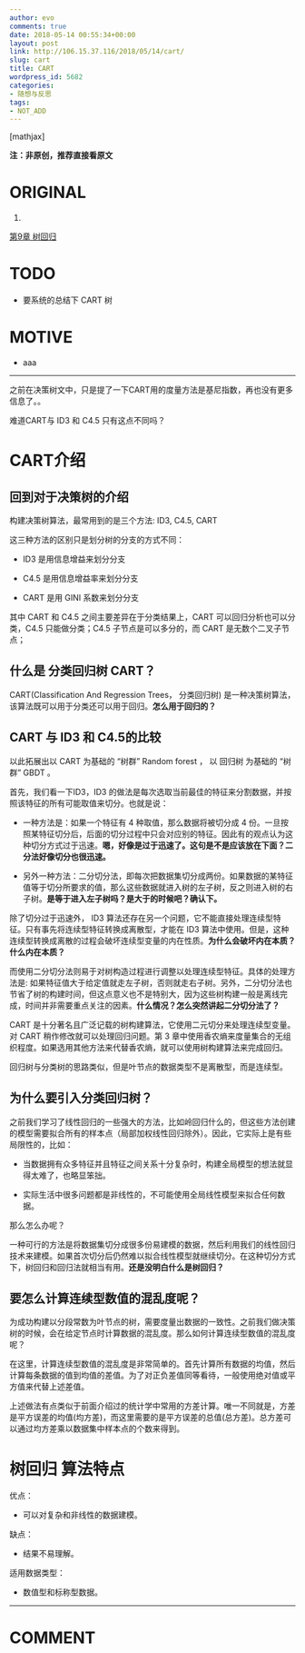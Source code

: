 ```yaml
---
author: evo
comments: true
date: 2018-05-14 00:55:34+00:00
layout: post
link: http://106.15.37.116/2018/05/14/cart/
slug: cart
title: CART
wordpress_id: 5682
categories:
- 随想与反思
tags:
- NOT_ADD
---
```


<!-- more -->

[mathjax]

**注：非原创，推荐直接看原文**


# ORIGINAL





 	
  1. 


[第9章 树回归](http://ml.apachecn.org/mlia/tree-regress/)







# TODO





 	
  * 要系统的总结下 CART 树




# MOTIVE





 	
  * aaa





* * *



之前在决策树文中，只是提了一下CART用的度量方法是基尼指数，再也没有更多信息了。。

难道CART与 ID3 和 C4.5 只有这点不同吗？




# CART介绍




## 回到对于决策树的介绍


构建决策树算法，最常用到的是三个方法: ID3, C4.5, CART

这三种方法的区别只是划分树的分支的方式不同：



 	
  * ID3 是用信息增益来划分分支

 	
  * C4.5 是用信息增益率来划分分支

 	
  * CART 是用 GINI 系数来划分分支


其中 CART 和 C4.5 之间主要差异在于分类结果上，CART 可以回归分析也可以分类，C4.5 只能做分类；C4.5 子节点是可以多分的，而 CART 是无数个二叉子节点；


## 什么是 分类回归树 CART？


CART(Classification And Regression Trees， 分类回归树) 是一种决策树算法，该算法既可以用于分类还可以用于回归。**怎么用于回归的？**


## CART 与 ID3 和 C4.5的比较




以此拓展出以 CART 为基础的 “树群” Random forest ， 以 回归树 为基础的 “树群” GBDT 。

首先，我们看一下ID3，ID3 的做法是每次选取当前最佳的特征来分割数据，并按照该特征的所有可能取值来切分。也就是说：



 	
  * 一种方法是：如果一个特征有 4 种取值，那么数据将被切分成 4 份。一旦按照某特征切分后，后面的切分过程中只会对应别的特征。因此有的观点认为这种切分方式过于迅速。**嗯，好像是过于迅速了。这句是不是应该放在下面？二分法好像切分也很迅速。**

 	
  * 另外一种方法：二分切分法，即每次把数据集切分成两份。如果数据的某特征值等于切分所要求的值，那么这些数据就进入树的左子树，反之则进入树的右子树。**是等于进入左子树吗？是大于的时候吧？确认下。**


除了切分过于迅速外， ID3 算法还存在另一个问题，它不能直接处理连续型特征。只有事先将连续型特征转换成离散型，才能在 ID3 算法中使用。但是，这种连续型转换成离散的过程会破坏连续型变量的内在性质。**为什么会破坏内在本质？什么内在本质？**

而使用二分切分法则易于对树构造过程进行调整以处理连续型特征。具体的处理方法是: 如果特征值大于给定值就走左子树，否则就走右子树。另外，二分切分法也节省了树的构建时间，但这点意义也不是特别大，因为这些树构建一般是离线完成，时间并非需要重点关注的因素。**什么情况？怎么突然讲起二分切分法了？**

CART 是十分著名且广泛记载的树构建算法，它使用二元切分来处理连续型变量。对 CART 稍作修改就可以处理回归问题。第 3 章中使用香农熵来度量集合的无组织程度。如果选用其他方法来代替香农熵，就可以使用树构建算法来完成回归。

回归树与分类树的思路类似，但是叶节点的数据类型不是离散型，而是连续型。


## 为什么要引入分类回归树？


之前我们学习了线性回归的一些强大的方法，比如岭回归什么的，但这些方法创建的模型需要拟合所有的样本点（局部加权线性回归除外）。因此，它实际上是有些局限性的，比如：



 	
  * 当数据拥有众多特征并且特征之间关系十分复杂时，构建全局模型的想法就显得太难了，也略显笨拙。

 	
  * 实际生活中很多问题都是非线性的，不可能使用全局线性模型来拟合任何数据。


那么怎么办呢？

一种可行的方法是将数据集切分成很多份易建模的数据，然后利用我们的线性回归技术来建模。如果首次切分后仍然难以拟合线性模型就继续切分。在这种切分方式下，树回归和回归法就相当有用。**还是没明白什么是树回归？**


## 要怎么计算连续型数值的混乱度呢？


为成功构建以分段常数为叶节点的树，需要度量出数据的一致性。之前我们做决策树的时候，会在给定节点时计算数据的混乱度。那么如何计算连续型数值的混乱度呢？

在这里，计算连续型数值的混乱度是非常简单的。首先计算所有数据的均值，然后计算每条数据的值到均值的差值。为了对正负差值同等看待，一般使用绝对值或平方值来代替上述差值。

上述做法有点类似于前面介绍过的统计学中常用的方差计算。唯一不同就是，方差是平方误差的均值(均方差)，而这里需要的是平方误差的总值(总方差)。总方差可以通过均方差乘以数据集中样本点的个数来得到。




# 树回归 算法特点


优点：



 	
  * 可以对复杂和非线性的数据建模。


缺点：

 	
  * 结果不易理解。


适用数据类型：

 	
  * 数值型和标称型数据。












* * *





# COMMENT



